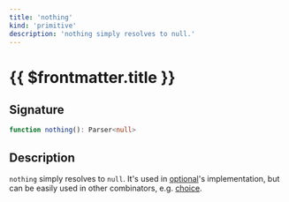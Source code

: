 ```yaml
---
title: 'nothing'
kind: 'primitive'
description: 'nothing simply resolves to null.'
---
```


# {{ $frontmatter.title }} <Primitive />

## Signature

```ts
function nothing(): Parser<null>
```

## Description

`nothing` simply resolves to `null`. It's used in [optional]'s implementation, but can be easily used in other combinators, e.g. [choice].

<!-- Combinators. -->

[optional]: ../combinators/optional
[choice]: ../combinators/choice
